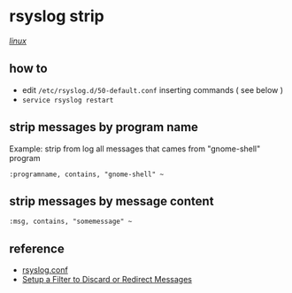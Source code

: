 # rsyslog strip

*[linux](../README.md#linux)*

## how to

- edit `/etc/rsyslog.d/50-default.conf` inserting commands ( see below )
- `service rsyslog restart`

## strip messages by program name

Example: strip from log all messages that cames from "gnome-shell" program

```
:programname, contains, "gnome-shell" ~
```

## strip messages by message content

```
:msg, contains, "somemessage" ~
```

## reference

- [rsyslog.conf](http://manpages.ubuntu.com/manpages/bionic/en/man5/rsyslog.conf.5.html)
- [Setup a Filter to Discard or Redirect Messages](https://www.thegeekdiary.com/etc-rsyslog-conf-setup-a-filter-to-discard-or-redirect-messages/)
